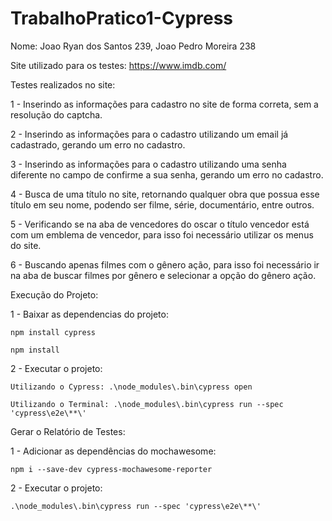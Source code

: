 # TrabalhoPratico1-Cypress
Nome: Joao Ryan dos Santos  239, Joao Pedro Moreira 238

Site utilizado para os testes: https://www.imdb.com/

Testes realizados no site:

1 - Inserindo as informações para cadastro no site de forma correta, sem a resolução do captcha.

2 - Inserindo as informações para o cadastro utilizando um email já cadastrado, gerando um erro no cadastro.

3 - Inserindo as informações para o cadastro utilizando uma senha diferente no campo de confirme a sua senha, gerando um erro no cadastro.

4 - Busca de uma título no site, retornando qualquer obra que possua esse título em seu nome, podendo ser filme, série, documentário, entre outros.

5 - Verificando se na aba de vencedores do oscar o título vencedor está com um emblema de vencedor, para isso foi necessário utilizar os menus do site.

6 - Buscando apenas filmes com o gênero ação, para isso foi necessário ir na aba de buscar filmes por gênero e selecionar a opção do gênero ação.


Execução do Projeto:

1 - Baixar as dependencias do projeto:

    npm install cypress

    npm install

2 - Executar o projeto:

    Utilizando o Cypress: .\node_modules\.bin\cypress open

    Utilizando o Terminal: .\node_modules\.bin\cypress run --spec 'cypress\e2e\**\'


Gerar o Relatório de Testes:

1 - Adicionar as dependências do mochawesome:

    npm i --save-dev cypress-mochawesome-reporter

2 - Executar o projeto:

    .\node_modules\.bin\cypress run --spec 'cypress\e2e\**\'
